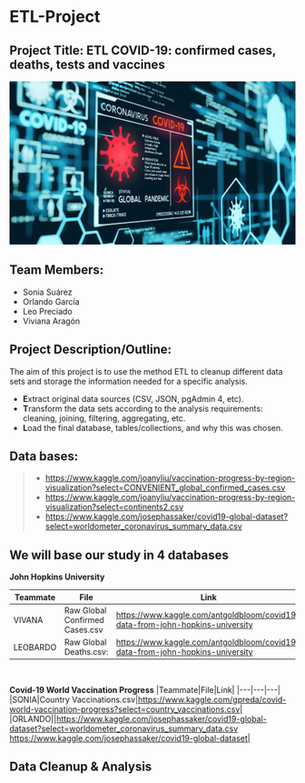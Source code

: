 # ETL-Project

## Project Title: ETL COVID-19: confirmed cases, deaths, tests and vaccines
![alt text](images/covid.jpg "Title")

## Team Members: 
* Sonia Suárez
* Orlando García
* Leo Preciado
* Viviana Aragón

## Project Description/Outline: 

The aim of this project is to use the method ETL to cleanup different data sets and storage the information needed for a specific analysis. 
* **E**xtract original data sources  (CSV, JSON, pgAdmin 4, etc).
* **T**ransform the data sets according to the analysis requirements: cleaning, joining, filtering, aggregating, etc.
* **L**oad the final database, tables/collections, and why this was chosen.

## Data bases:

> * https://www.kaggle.com/joanyliu/vaccination-progress-by-region-visualization?select=CONVENIENT_global_confirmed_cases.csv
> * https://www.kaggle.com/joanyliu/vaccination-progress-by-region-visualization?select=continents2.csv
> * https://www.kaggle.com/josephassaker/covid19-global-dataset?select=worldometer_coronavirus_summary_data.csv

## We will base our study in 4 databases

**John Hopkins University**

|Teammate|File|Link|
|---|---|---|
|VIVANA| Raw Global Confirmed Cases.csv|https://www.kaggle.com/antgoldbloom/covid19-data-from-john-hopkins-university|
|LEOBARDO|Raw  Global Deaths.csv:|https://www.kaggle.com/antgoldbloom/covid19-data-from-john-hopkins-university|

<br>

**Covid-19 World Vaccination Progress**
|Teammate|File|Link|
|---|---|---|
|SONIA|Country Vaccinations.csv|https://www.kaggle.com/gpreda/covid-world-vaccination-progress?select=country_vaccinations.csv|
|ORLANDO||https://www.kaggle.com/josephassaker/covid19-global-dataset?select=worldometer_coronavirus_summary_data.csv <br> https://www.kaggle.com/josephassaker/covid19-global-dataset|

## Data Cleanup & Analysis
